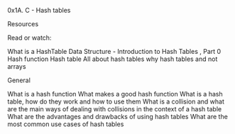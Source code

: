 0x1A. C - Hash tables

Resources

Read or watch:

What is a HashTable Data Structure - Introduction to Hash Tables , Part 0
Hash function
Hash table
All about hash tables
why hash tables and not arrays


General

What is a hash function
What makes a good hash function
What is a hash table, how do they work and how to use them
What is a collision and what are the main ways of dealing with collisions in the context of a hash table
What are the advantages and drawbacks of using hash tables
What are the most common use cases of hash tables
